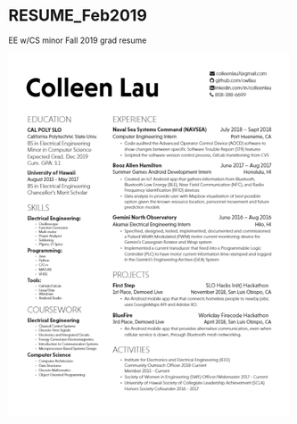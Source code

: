 # RESUME_Feb2019
EE w/CS minor Fall 2019 grad resume

![alt_text](https://github.com/cwllau/RESUME_Feb2019/blob/master/Resume_feb2019.PNG)
